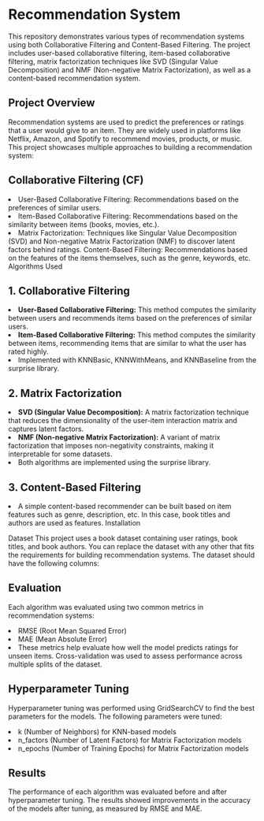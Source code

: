 # Recommendation System 
This repository demonstrates various types of recommendation systems using both Collaborative Filtering and Content-Based Filtering. The project includes user-based collaborative filtering, item-based collaborative filtering, matrix factorization techniques like SVD (Singular Value Decomposition) and NMF (Non-negative Matrix Factorization), as well as a content-based recommendation system.

## Project Overview
Recommendation systems are used to predict the preferences or ratings that a user would give to an item. They are widely used in platforms like Netflix, Amazon, and Spotify to recommend movies, products, or music. This project showcases multiple approaches to building a recommendation system:

## Collaborative Filtering (CF)
<li>User-Based Collaborative Filtering: Recommendations based on the preferences of similar users.
<li>Item-Based Collaborative Filtering: Recommendations based on the similarity between items (books, movies, etc.).
<li>Matrix Factorization: Techniques like Singular Value Decomposition (SVD) and Non-negative Matrix Factorization (NMF) to discover latent factors behind ratings.
Content-Based Filtering: Recommendations based on the features of the items themselves, such as the genre, keywords, etc.
Algorithms Used
  
## 1. Collaborative Filtering
<li><b>User-Based Collaborative Filtering:</b> This method computes the similarity between users and recommends items based on the preferences of similar users.
<li><b>Item-Based Collaborative Filtering:</b> This method computes the similarity between items, recommending items that are similar to what the user has rated highly.
<li>Implemented with KNNBasic, KNNWithMeans, and KNNBaseline from the surprise library.

## 2. Matrix Factorization
<li><b>SVD (Singular Value Decomposition):</b> A matrix factorization technique that reduces the dimensionality of the user-item interaction matrix and captures latent factors.
<li><b>NMF (Non-negative Matrix Factorization):</b> A variant of matrix factorization that imposes non-negativity constraints, making it interpretable for some datasets.
<li>Both algorithms are implemented using the surprise library.

## 3. Content-Based Filtering
<li>A simple content-based recommender can be built based on item features such as genre, description, etc. In this case, book titles and authors are used as features.
Installation

Dataset
This project uses a book dataset containing user ratings, book titles, and book authors. You can replace the dataset with any other that fits the requirements for building recommendation systems. The dataset should have the following columns:


## Evaluation
Each algorithm was evaluated using two common metrics in recommendation systems:
<li>RMSE (Root Mean Squared Error)
<li>MAE (Mean Absolute Error)
<li>These metrics help evaluate how well the model predicts ratings for unseen items. Cross-validation was used to assess performance across multiple splits of the dataset.


## Hyperparameter Tuning
Hyperparameter tuning was performed using GridSearchCV to find the best parameters for the models. The following parameters were tuned:
<li>k (Number of Neighbors) for KNN-based models
<li>n_factors (Number of Latent Factors) for Matrix Factorization models
<li>n_epochs (Number of Training Epochs) for Matrix Factorization models
  
## Results
The performance of each algorithm was evaluated before and after hyperparameter tuning. The results showed improvements in the accuracy of the models after tuning, as measured by RMSE and MAE.
